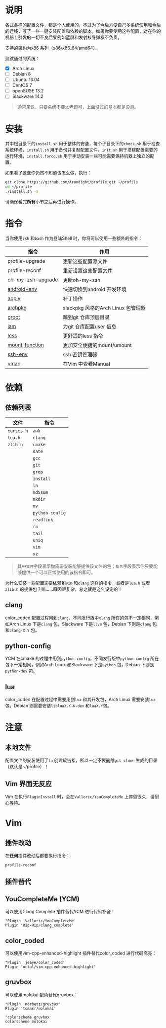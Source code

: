 # 说明

各式各样的配置文件，都是个人使用的，不过为了今后方便自己多系统使用和今后的迁移，写了一些一键安装配置和依赖的脚本。如果你要使用这些配置，对在你的机器上引发的一切不良后果例如蓝屏和发射核导弹概不负责。

支持的架构为x86 系列（x86/x86\_64/amd64）。

测试通过的系统：

- [x] Arch Linux
- [ ] Debian 8
- [ ] Ubuntu 16.04
- [ ] CentOS 7
- [ ] openSUSE 13.2
- [ ] Slackware 14.2

> 通常来说，只要系统不要太老即可，上面没过的基本都是没测。

# 安装

其中根目录下的`install.sh` 用于整体的安装，每个子目录下的`check.sh` 用于检查系统环境，`install.sh` 用于备份并复制配置文件，`init.sh` 用于搭建配置需要的运行环境，`install.force.sh` 用于手动安装一些可能需要保持机器上独立的配置。

如果看了这些你仍然不知道该怎么做，执行：

```bash
git clone https://github.com/Arondight/profile.git ~/profile
cd ~/profile
./install.sh -a
```

请确保看完**所有**小节之后再进行操作。

# 指令

当你使用`zsh` 和`bash` 作为登陆Shell 时，你将可以使用一些额外的指令：

| 指令 | 作用 |
| --- | --- |
| profile-upgrade | 更新这些配置源文件 |
| profile-reconf | 重新设置这些配置文件 |
| oh-my-zsh-upgrade | 更新oh-my-zsh |
| [android-env][ID_ANDROID_ENV] | 快速切换到android 开发环境 |
| [apply][ID_APPLY] | 补丁操作 |
| [archpkg][ID_ARCHPKG] | slackpkg 风格的Arch Linux 包管理器 |
| [groot][ID_GROOT] | 跳到git 仓库顶层目录 |
| [iam][ID_IAM] | 为git 仓库配置user 信息 |
| [less][ID_LESS] | 更舒适的less 指令 |
| [mount_function][ID_MOUNT_FUNCTION] | 更加安全便捷的mount/umount |
| [ssh-env][ID_SSH_ENV] | ssh 密钥管理器 |
| [vman][ID_VMAN] | 在Vim 中查看Manual |

[ID_ANDROID_ENV]: zsh/.zsh/android_env
[ID_APPLY]: zsh/.zsh/apply
[ID_ARCHPKG]: zsh/.zsh/archpkg
[ID_IAM]: zsh/.zsh/iam
[ID_LESS]: zsh/.zsh/less
[ID_MOUNT_FUNCTION]: zsh/.zsh/mount_function
[ID_SSH_ENV]: zsh/.zsh/ssh_env
[ID_GROOT]: zsh/.zsh/groot
[ID_VMAN]: zsh/.zsh/vman

# 依赖

## 依赖列表

| 文件 | 指令 |
| --- | --- |
| `curses.h` | `awk` |
| `lua.h` | `clang` |
| `zlib.h` | `cmake` |
| | `date` |
| | `gcc` |
| | `git` |
| | `grep` |
| | `install` |
| | `ln` |
| | `md5sum` |
| | `mkdir` |
| | `mv` |
| | `python-config` |
| | `readlink` |
| | `rm` |
| | `tail` |
| | `uniq` |
| | `vim` |
| | `xz` |

> 其中`文件`字段表示你需要安装能够提供该文件的包；`指令`字段表示你只要能够提供一个可以正常使用的该指令即可。

为什么安装一些配置需要依赖到`vim` 和`clang` 这样的指令，或者是`lua.h` 或者`zlib.h` 的提供包？嘛……原因很复杂，总之就是这么设定的！

## clang

color\_coded 配置过程用到`clang`，不同发行版中`clang` 所在的包不一定相同，例如Arch Linux 下是`clang` 包，Slackware 下是`llvm` 包，Debian 下则是`clang` 包和`clang-X.Y` 包。

## python-config

YCM 在cmake 的过程中用到`python-config`，不同发行版中`python-config` 所在包不一定相同，例如Arch Linux 和Slackware 下是`python` 包，Debian 下则是`python-dev` 包。

## lua

color\_coded 在配置过程中需要用到`lua` 和其开发包，Arch Linux 需要安装`lua` 包，Debian 则需要安装`libluaX.Y-N-dev` 和`luaX.Y`包。

# 注意

## 本地文件

配置文件的安装使用了`ln` 创建软链接，所以一定不要删除`git clone` 生成的目录（默认是~/profile）！

## Vim 界面无反应

Vim 在执行`PluginInstall` 时，会在`Valloric/YouCompleteMe` 上停留很久，请耐心等待。

# Vim

## 插件改动

在**任何**插件改动后都要执行指令：

```bash
profile-reconf
```

## 插件替代

## YouCompleteMe (YCM)

可以使用Clang Complete 插件替代YCM 进行代码补全：

```vim
"Plugin 'Valloric/YouCompleteMe'
Plugin 'Rip-Rip/clang_complete'
```
## color\_coded

可以使用vim-cpp-enhanced-highlight 插件替代color\_coded 进行代码高亮：

```vim
"Plugin 'jeaye/color_coded'
Plugin 'octol/vim-cpp-enhanced-highlight'
```

## gruvbox

可以使用molokai 配色替代gruvbox：

```vim
"Plugin 'morhetz/gruvbox'
Plugin 'tomasr/molokai'
```

```vim
"colorscheme gruvbox
colorscheme molokai
```

